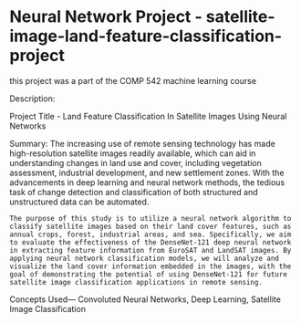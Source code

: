 # Neural Network Project - satellite-image-land-feature-classification-project
this project was a part of the COMP 542 machine learning course


Description:

Project Title - Land Feature Classification In Satellite Images Using Neural Networks

Summary: 
    The increasing use of remote sensing technology has made high-resolution satellite images readily available, which can aid in understanding changes in land use and cover, including vegetation assessment, industrial development, and new settlement zones. With the advancements in deep learning and neural network methods, the tedious task of change detection and classification of both structured and unstructured data can be automated. 
    
    The purpose of this study is to utilize a neural network algorithm to classify satellite images based on their land cover features, such as annual crops, forest, industrial areas, and sea. Specifically, we aim to evaluate the effectiveness of the DenseNet-121 deep neural network in extracting feature information from EuroSAT and LandSAT images. By applying neural network classification models, we will analyze and visualize the land cover information embedded in the images, with the goal of demonstrating the potential of using DenseNet-121 for future satellite image classification applications in remote sensing.

Concepts Used— Convoluted Neural Networks, Deep Learning, Satellite Image Classification
